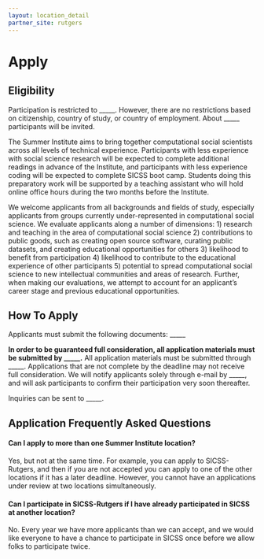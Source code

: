 ```yaml
---
layout: location_detail
partner_site: rutgers
---
```


# Apply

## Eligibility

Participation is restricted to \_\_\_\_\_. However, there are no restrictions based on citizenship, country of study, or country of employment. About \_\_\_\_\_ participants will be invited.

The Summer Institute aims to bring together computational social scientists across all levels of technical experience. Participants with less experience with social science research will be expected to complete additional readings in advance of the Institute, and participants with less experience coding will be expected to complete SICSS boot camp. Students doing this preparatory work will be supported by a teaching assistant who will hold online office hours during the two months before the Institute.

We welcome applicants from all backgrounds and fields of study, especially applicants from groups currently under-represented in computational social science. We evaluate applicants along a number of dimensions: 1) research and teaching in the area of computational social science 2) contributions to public goods, such as creating open source software, curating public datasets, and creating educational opportunities for others 3) likelihood to benefit from participation 4) likelihood to contribute to the educational experience of other participants 5) potential to spread computational social science to new intellectual communities and areas of research. Further, when making our evaluations, we attempt to account for an applicant’s career stage and previous educational opportunities.

## How To Apply

Applicants must submit the following documents: \_\_\_\_\_

**In order to be guaranteed full consideration, all application materials must be submitted by \_\_\_\_\_.** All application materials must be submitted through \_\_\_\_\_. Applications that are not complete by the deadline may not receive full consideration. We will notify applicants solely through e-mail by \_\_\_\_\_, and will ask participants to confirm their participation very soon thereafter.

Inquiries can be sent to \_\_\_\_\_.

## Application Frequently Asked Questions

#### Can I apply to more than one Summer Institute location?

Yes, but not at the same time. For example, you can apply to SICSS-Rutgers, and then if you are not accepted you can apply to one of the other locations if it has a later deadline. However, you cannot have an applications under review at two locations simultaneously.

#### Can I participate in SICSS-Rutgers if I have already participated in SICSS at another location?

No. Every year we have more applicants than we can accept, and we would like everyone to have a chance to participate in SICSS once before we allow folks to participate twice.
